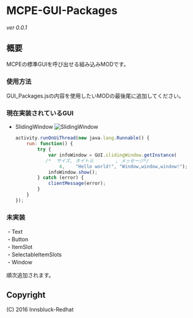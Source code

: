 # MCPE-GUI-Packages
*ver 0.0.1*

## 概要
MCPEの標準GUIを呼び出せる組み込みMODです。

### 使用方法
GUI_Packages.jsの内容を使用したいMODの最後尾に追加してください。

### 現在実装されているGUI

- SlidingWindow
    ![SlidingWindow](https://github.com/Innsbluck-Redhat/MCPE-GUI-Packages/blob/master/Images/SlidingWindow.png)

    ```javascript
    activity.runOnUiThread(new java.lang.Runnable() {
        run: function() {
            try {
                var infoWindow = GUI.slidingWindow.getInstance(
               /*  サイズ, タイトル        , メッセージ*/
                	4,    "Hello world!", "Window,window,window!");
                infoWindow.show();
            } catch (error) {
                clientMessage(error);
            }
        }
    });
    ```

### 未実装
・Text  
・Button  
・ItemSlot  
・SelectableItemSlots  
・Window

順次追加されます。

## Copyright
(C) 2016 Innsbluck-Redhat